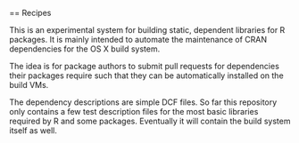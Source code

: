 == Recipes

This is an experimental system for building static, dependent libraries
for R packages. It is mainly intended to automate the maintenance of
CRAN dependencies for the OS X build system.

The idea is for package authors to submit pull requests for
dependencies their packages require such that they can be
automatically installed on the build VMs.

The dependency descriptions are simple DCF files. So far this
repository only contains a few test description files for the most
basic libraries required by R and some packages. Eventually it will
contain the build system itself as well.


